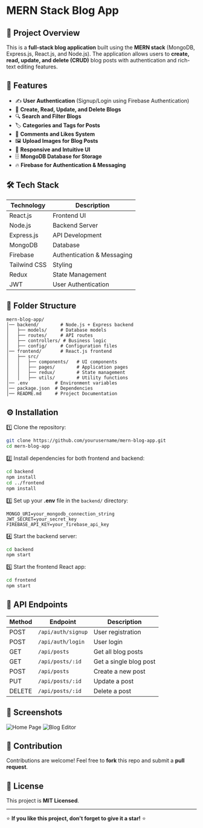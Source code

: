 # MERN Stack Blog App

## 📌 Project Overview
This is a **full-stack blog application** built using the **MERN stack** (MongoDB, Express.js, React.js, and Node.js). The application allows users to **create, read, update, and delete (CRUD)** blog posts with authentication and rich-text editing features.

## 🚀 Features
- ✍️ **User Authentication** (Signup/Login using Firebase Authentication)
- 📝 **Create, Read, Update, and Delete Blogs**
- 🔍 **Search and Filter Blogs**
- 🏷️ **Categories and Tags for Posts**
- 💬 **Comments and Likes System**
- 🖼️ **Upload Images for Blog Posts**
- 🎨 **Responsive and Intuitive UI**
- 🗄️ **MongoDB Database for Storage**
- 🔥 **Firebase for Authentication & Messaging**

## 🛠️ Tech Stack
| Technology | Description |
|------------|------------|
| React.js   | Frontend UI |
| Node.js    | Backend Server |
| Express.js | API Development |
| MongoDB    | Database |
| Firebase   | Authentication & Messaging |
| Tailwind CSS | Styling |
| Redux      | State Management |
| JWT        | User Authentication |

## 📂 Folder Structure
```
mern-blog-app/
│── backend/        # Node.js + Express backend
│   ├── models/     # Database models
│   ├── routes/     # API routes
│   ├── controllers/ # Business logic
│   ├── config/     # Configuration files
│── frontend/       # React.js frontend
│   ├── src/
│   │   ├── components/   # UI components
│   │   ├── pages/        # Application pages
│   │   ├── redux/        # State management
│   │   ├── utils/        # Utility functions
│── .env          # Environment variables
│── package.json  # Dependencies
│── README.md     # Project Documentation
```

## ⚙️ Installation

1️⃣ Clone the repository:
```sh
git clone https://github.com/yourusername/mern-blog-app.git
cd mern-blog-app
```

2️⃣ Install dependencies for both frontend and backend:
```sh
cd backend
npm install
cd ../frontend
npm install
```

3️⃣ Set up your **.env** file in the `backend/` directory:
```env
MONGO_URI=your_mongodb_connection_string
JWT_SECRET=your_secret_key
FIREBASE_API_KEY=your_firebase_api_key
```

4️⃣ Start the backend server:
```sh
cd backend
npm start
```

5️⃣ Start the frontend React app:
```sh
cd frontend
npm start
```

## 🔗 API Endpoints
| Method | Endpoint | Description |
|--------|----------|-------------|
| POST   | `/api/auth/signup` | User registration |
| POST   | `/api/auth/login` | User login |
| GET    | `/api/posts` | Get all blog posts |
| GET    | `/api/posts/:id` | Get a single blog post |
| POST   | `/api/posts` | Create a new post |
| PUT    | `/api/posts/:id` | Update a post |
| DELETE | `/api/posts/:id` | Delete a post |

## 📸 Screenshots
![Home Page](https://via.placeholder.com/800x400)
![Blog Editor](https://via.placeholder.com/800x400)

## 🤝 Contribution
Contributions are welcome! Feel free to **fork** this repo and submit a **pull request**.

## 📜 License
This project is **MIT Licensed**.

---

⭐ **If you like this project, don't forget to give it a star!** ⭐
